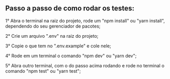 ## Passo a passo de como rodar os testes:

1° Abra o terminal na raiz do projeto, rode um "npm install" ou "yarn install", dependendo do seu gerenciador de pacotes;

2° Crie um arquivo ".env" na raiz do projeto;

3° Copie o que tem no ".env.example" e cole nele;

4° Rode em um terminal o comando "npm dev" ou "yarn dev";

5° Abra outro terminal, com o do passo acima rodando e rode no terminal o comando "npm test" ou "yarn test";
